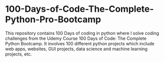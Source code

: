 # 100-Days-of-Code-The-Complete-Python-Pro-Bootcamp
This repository contains 100 Days of coding in python where I solve coding challenges from the Udemy Course 100 Days of Code: The Complete Python Bootcamp. It involves 100 different python projects which include web apps, websites, GUI projects, data science and machine learning projects, etc.
